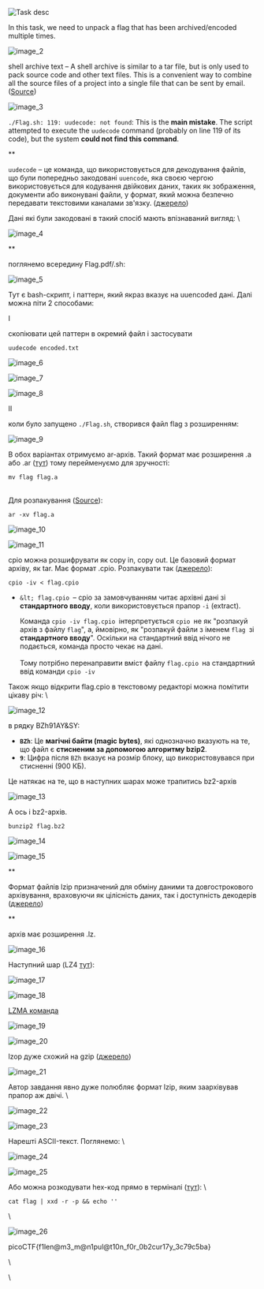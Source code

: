 ![Task desc](../assets/images/File-types_image_1.png)


In this task, we need to unpack a flag that has been archived/encoded multiple times.



![image_2](../assets/images/File-types_image_2.png)


shell archive text – A shell archive is similar to a tar file, but is only used to pack source code and other text files. This is a convenient way to combine all the source files of a project into a single file that can be sent by email. ([Source](https://lowfatlinux.com/linux-shell-archives.html))



![image_3](../assets/images/File-types_image_3.png)


`./Flag.sh: 119: uudecode: not found`: This is the **main mistake**. The script attempted to execute the `uudecode` command (probably on line 119 of its code), but the system **could not find this command**.

**

`uudecode` – це команда, що використовується для декодування файлів, що були попередньо закодовані `uuencode`, яка своєю чергою використовується для кодування двійкових даних, таких як зображення, документи або виконувані файли, у формат, який можна безпечно передавати текстовими каналами зв'язку. ([джерело](https://labex.io/ru/tutorials/linux-linux-uudecode-command-with-practical-examples-422990))

Дані які були закодовані в такий спосіб мають впізнаваний вигляд: \



![image_4](../assets/images/File-types_image_4.png)

**

поглянемо всередину Flag.pdf/.sh:



![image_5](../assets/images/File-types_image_5.png)

Тут є bash-скрипт, і паттерн, який якраз вказує на uuencoded дані. Далі можна піти 2 способами:

I

скопіювати цей паттерн в окремий файл і застосувати


```
uudecode encoded.txt
```




![image_6](../assets/images/File-types_image_6.png)



![image_7](../assets/images/File-types_image_7.png)


![image_8](../assets/images/File-types_image_8.png)

II

коли було запущено `./Flag.sh`, створився файл flag з розширенням: 


![image_9](../assets/images/File-types_image_9.png)

В обох варіантах отримуємо ar-архів. Такий формат має розширення .a або .ar ([тут](https://uk.wikipedia.org/wiki/Ar_(Unix))) тому перейменуємо для зручності:


```
mv flag flag.a
```


 \
Для розпакування ([Source](https://www.geeksforgeeks.org/ar-command-in-linux-with-examples/)):


```
ar -xv flag.a
```


![image_10](../assets/images/File-types_image_10.png)



![image_11](../assets/images/File-types_image_11.png)

cpio можна розшифрувати як copy in, copy out. Це базовий формат архіву, як tar. Має формат .cpio. Розпакувати так ([джерело](https://www.geeksforgeeks.org/cpio-command-in-linux-with-examples/)): 


```
cpio -iv < flag.cpio
```




* `&lt; flag.cpio `– cpio за замовчуванням читає архівні дані зі **стандартного вводу**, коли використовується прапор `-i` (extract).

    Команда `cpio -iv flag.cpio `інтерпретується `cpio `не як "розпакуй архів з файлу `flag`", а, ймовірно, як "розпакуй файли з іменем `flag `зі **стандартного вводу**". Оскільки на стандартний ввід нічого не подається, команда просто чекає на дані.  \
 \
Тому потрібно перенаправити вміст файлу `flag.cpio `на стандартний ввід команди `cpio -iv`


Також якщо відкрити flag.cpio в текстовому редакторі можна помітити цікаву річ: \



![image_12](../assets/images/File-types_image_12.png)

в рядку BZh91AY&SY: 



* **<code>BZh</code>**: Це **магічні байти (magic bytes)**, які однозначно вказують на те, що файл є **стисненим за допомогою алгоритму bzip2**.
* **<code>9</code>**: Цифра після `BZh` вказує на розмір блоку, що використовувався при стисненні (900 КБ).

Це натякає на те, що в наступних шарах може трапитись bz2-архів


![image_13](../assets/images/File-types_image_13.png)

А ось і bz2-архів.


```
bunzip2 flag.bz2
```


![image_14](../assets/images/File-types_image_14.png)


![image_15](../assets/images/File-types_image_15.png)

**

Формат файлів lzip призначений для обміну даними та довгострокового архівування, враховуючи як цілісність даних, так і доступність декодерів ([джерело](https://www.nongnu.org/lzip/lunzip.html))

**

архів має розширення .lz.


![image_16](../assets/images/File-types_image_16.png)

Наступний шар (LZ4 [тут](https://stackoverflow.com/questions/68550282/how-to-decompress-lz4-file)):


![image_17](../assets/images/File-types_image_17.png)


![image_18](../assets/images/File-types_image_18.png)


[LZMA команда](https://www.quora.com/How-do-I-extract-an-LZMA-file-in-Linux)


![image_19](../assets/images/File-types_image_19.png)


![image_20](../assets/images/File-types_image_20.png)

lzop дуже схожий на gzip ([джерело](https://www.lzop.org/lzop_man.php))



![image_21](../assets/images/File-types_image_21.png)

Автор завдання явно дуже полюбляє формат lzip, яким заархівував прапор аж двічі. \


![image_22](../assets/images/File-types_image_22.png)


![image_23](../assets/images/File-types_image_23.png)

Нарешті ASCII-текст. Поглянемо: \



![image_24](../assets/images/File-types_image_24.png)


![image_25](../assets/images/File-types_image_25.png)

Або можна розкодувати hex-код прямо в терміналі ([тут](https://www.ubuntumint.com/convert-hex-to-ascii-characters-linux/)): \



```
cat flag | xxd -r -p && echo ''
```


 \



![image_26](../assets/images/File-types_image_26.png)

picoCTF{f1len@m3_m@n1pul@t10n_f0r_0b2cur17y_3c79c5ba}

 \


 \

